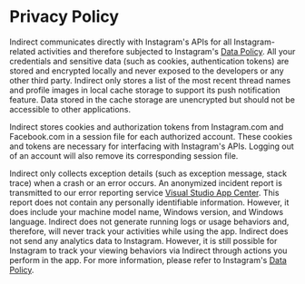 # Privacy Policy

Indirect communicates directly with Instagram's APIs for all Instagram-related activities and therefore subjected to Instagram's [Data Policy](https://www.instagram.com/about/legal/privacy/). All your credentials and sensitive data (such as cookies, authentication tokens) are stored and encrypted locally and never exposed to the developers or any other third party. Indirect only stores a list of the most recent thread names and profile images in local cache storage to support its push notification feature. Data stored in the cache storage are unencrypted but should not be accessible to other applications.

Indirect stores cookies and authorization tokens from Instagram.com and Facebook.com in a session file for each authorized account. These cookies and tokens are necessary for interfacing with Instagram's APIs. Logging out of an account will also remove its corresponding session file.

Indirect only collects exception details (such as exception message, stack trace) when a crash or an error occurs. An anonymized incident report is transmitted to our error reporting service [Visual Studio App Center](https://appcenter.ms/). This report does not contain any personally identifiable information. However, it does include your machine model name, Windows version, and Windows language. Indirect does not generate running logs or usage behaviors and, therefore, will never track your activities while using the app. Indirect does not send any analytics data to Instagram. However, it is still possible for Instagram to track your viewing behaviors via Indirect through actions you perform in the app. For more information, please refer to Instagram's [Data Policy](https://www.instagram.com/about/legal/privacy/).